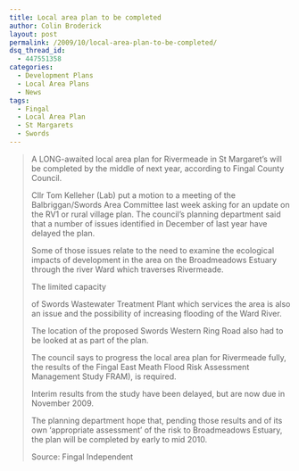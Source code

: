 ```yaml
---
title: Local area plan to be completed
author: Colin Broderick
layout: post
permalink: /2009/10/local-area-plan-to-be-completed/
dsq_thread_id:
  - 447551358
categories:
  - Development Plans
  - Local Area Plans
  - News
tags:
  - Fingal
  - Local Area Plan
  - St Margarets
  - Swords
---
```

> A LONG-awaited local area plan for Rivermeade in St Margaret&#8217;s will be completed by the middle of next year, according to Fingal County Council.
> 
> Cllr Tom Kelleher (Lab) put a motion to a meeting of the Balbriggan/Swords Area Committee last week asking for an update on the RV1 or rural village plan. The council&#8217;s planning department said that a number of issues identified in December of last year have delayed the plan.
> 
> Some of those issues relate to the need to examine the ecological impacts of development in the area on the Broadmeadows Estuary through the river Ward which traverses Rivermeade.
> 
> The limited capacity
> 
> of Swords Wastewater Treatment Plant which services the area is also an issue and the possibility of increasing flooding of the Ward River.
> 
> The location of the proposed Swords Western Ring Road also had to be looked at as part of the plan.
> 
> The council says to progress the local area plan for Rivermeade fully, the results of the Fingal East Meath Flood Risk Assessment Management Study FRAM), is required.
> 
> Interim results from the study have been delayed, but are now due in November 2009.
> 
> The planning department hope that, pending those results and of its own &#8216;appropriate assessment&#8217; of the risk to Broadmeadows Estuary, the plan will be completed by early to mid 2010.
> 
> Source: Fingal Independent


